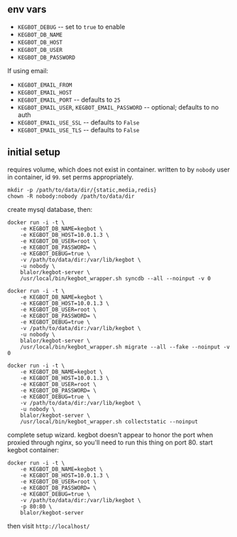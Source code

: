 
## env vars

* `KEGBOT_DEBUG` -- set to `true` to enable
* `KEGBOT_DB_NAME`
* `KEGBOT_DB_HOST`
* `KEGBOT_DB_USER`
* `KEGBOT_DB_PASSWORD`

If using email:

* `KEGBOT_EMAIL_FROM`
* `KEGBOT_EMAIL_HOST`
* `KEGBOT_EMAIL_PORT` -- defaults to `25`
* `KEGBOT_EMAIL_USER`, `KEGBOT_EMAIL_PASSWORD` -- optional; defaults to no auth
* `KEGBOT_EMAIL_USE_SSL` -- defaults to `False`
* `KEGBOT_EMAIL_USE_TLS` -- defaults to `False`

## initial setup

requires volume, which does not exist in container.  written to by `nobody` user
in container, id `99`.  set perms appropriately.

    mkdir -p /path/to/data/dir/{static,media,redis}
    chown -R nobody:nobody /path/to/data/dir

create mysql database, then:

    docker run -i -t \
        -e KEGBOT_DB_NAME=kegbot \
        -e KEGBOT_DB_HOST=10.0.1.3 \
        -e KEGBOT_DB_USER=root \
        -e KEGBOT_DB_PASSWORD= \
        -e KEGBOT_DEBUG=true \
        -v /path/to/data/dir:/var/lib/kegbot \
        -u nobody \
        blalor/kegbot-server \
        /usr/local/bin/kegbot_wrapper.sh syncdb --all --noinput -v 0

    docker run -i -t \
        -e KEGBOT_DB_NAME=kegbot \
        -e KEGBOT_DB_HOST=10.0.1.3 \
        -e KEGBOT_DB_USER=root \
        -e KEGBOT_DB_PASSWORD= \
        -e KEGBOT_DEBUG=true \
        -v /path/to/data/dir:/var/lib/kegbot \
        -u nobody \
        blalor/kegbot-server \
        /usr/local/bin/kegbot_wrapper.sh migrate --all --fake --noinput -v 0

    docker run -i -t \
        -e KEGBOT_DB_NAME=kegbot \
        -e KEGBOT_DB_HOST=10.0.1.3 \
        -e KEGBOT_DB_USER=root \
        -e KEGBOT_DB_PASSWORD= \
        -e KEGBOT_DEBUG=true \
        -v /path/to/data/dir:/var/lib/kegbot \
        -u nobody \
        blalor/kegbot-server \
        /usr/local/bin/kegbot_wrapper.sh collectstatic --noinput

complete setup wizard.  kegbot doesn't appear to honor the port when proxied
through nginx, so you'll need to run this thing on port 80.  start kegbot
container:

    docker run -i -t \
        -e KEGBOT_DB_NAME=kegbot \
        -e KEGBOT_DB_HOST=10.0.1.3 \
        -e KEGBOT_DB_USER=root \
        -e KEGBOT_DB_PASSWORD= \
        -e KEGBOT_DEBUG=true \
        -v /path/to/data/dir:/var/lib/kegbot \
        -p 80:80 \
        blalor/kegbot-server

then visit `http://localhost/`
